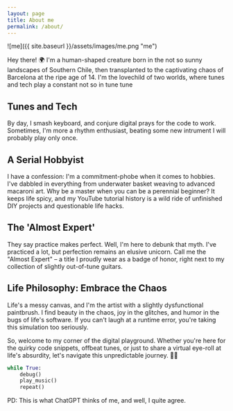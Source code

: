 ```yaml
---
layout: page
title: About me
permalink: /about/
---
```


![me]({{ site.baseurl }}/assets/images/me.png "me")


Hey there! 🌍 I'm a human-shaped creature born in the not so sunny landscapes of Southern Chile, then transplanted to the captivating chaos of Barcelona at the ripe age of 14. I'm the lovechild of two worlds, where tunes and tech play a constant not so in tune tune

## Tunes and Tech

By day, I smash keyboard, and conjure digital prays for the code to work. Sometimes, I'm more a rhythm enthusiast, beating some new intrument I will probably play only once.

## A Serial Hobbyist

I have a confession: I'm a commitment-phobe when it comes to hobbies. I've dabbled in everything from underwater basket weaving to advanced macaroni art. Why be a master when you can be a perennial beginner? It keeps life spicy, and my YouTube tutorial history is a wild ride of unfinished DIY projects and questionable life hacks.

## The 'Almost Expert'

They say practice makes perfect. Well, I'm here to debunk that myth. I've practiced a lot, but perfection remains an elusive unicorn. Call me the "Almost Expert" – a title I proudly wear as a badge of honor, right next to my collection of slightly out-of-tune guitars.

## Life Philosophy: Embrace the Chaos

Life's a messy canvas, and I'm the artist with a slightly dysfunctional paintbrush. I find beauty in the chaos, joy in the glitches, and humor in the bugs of life's software. If you can't laugh at a runtime error, you're taking this simulation too seriously.

So, welcome to my corner of the digital playground. Whether you're here for the quirky code snippets, offbeat tunes, or just to share a virtual eye-roll at life's absurdity, let's navigate this unpredictable journey. 🚀🎶

```python
while True:
    debug()
    play_music()
    repeat()
```

PD: This is what ChatGPT thinks of me, and well, I quite agree.